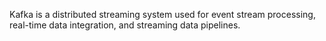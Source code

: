 Kafka is a distributed streaming system used for event stream processing, real-time data integration, and streaming data pipelines.